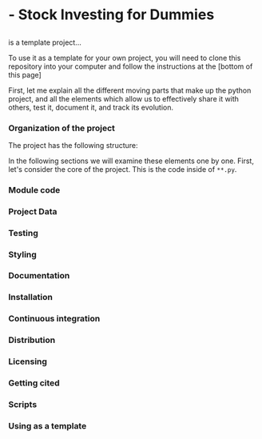 # <NAME> - Stock Investing for Dummies
## 

<NAME> is a template project...

To use it as a template for your own project, you will need to clone this
repository into your computer and follow the instructions at the [bottom of this page]

First, let me explain all the different moving parts that make up the
python project, and all the elements which allow us to effectively
share it with others, test it, document it, and track its evolution.

### Organization of the  project

The project has the following structure:

In the following sections we will examine these elements one by one. First,
let's consider the core of the project. This is the code inside of
`**.py`. 

### Module code
### Project Data
### Testing
### Styling
### Documentation
### Installation
### Continuous integration
### Distribution
### Licensing
### Getting cited
### Scripts
### Using <NAME> as a template
